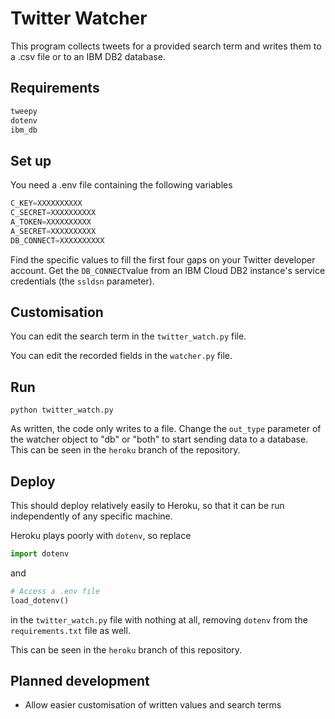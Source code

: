 # Twitter Watcher

This program collects tweets for a provided search term and writes them to a .csv file or to an IBM DB2 database.

## Requirements

```python
tweepy
dotenv
ibm_db
```

## Set up

You need a .env file containing the following variables

```python
C_KEY=XXXXXXXXXX
C_SECRET=XXXXXXXXXX
A_TOKEN=XXXXXXXXXX
A_SECRET=XXXXXXXXXX
DB_CONNECT=XXXXXXXXXX
```

Find the specific values to fill the first four gaps on your Twitter developer account. Get the `DB_CONNECT`value from an IBM Cloud DB2 instance's service credentials (the `ssldsn` parameter).

## Customisation

You can edit the search term in the `twitter_watch.py` file.

You can edit the recorded fields in the `watcher.py` file.

## Run

`python twitter_watch.py`

As written, the code only writes to a file. Change the `out_type` parameter of the watcher object to "db" or "both" to start sending data to a database. This can be seen in the `heroku` branch of  the repository.

## Deploy

This should deploy relatively easily to Heroku, so that it can be run independently of any specific machine.

Heroku plays poorly with `dotenv`, so replace

```python
import dotenv
```

and

```python
# Access a .env file
load_dotenv()
```

in the `twitter_watch.py` file with nothing at all, removing `dotenv` from the `requirements.txt` file as well.

This can be seen in the `heroku` branch of this repository.

## Planned development

- Allow easier customisation of written values and search terms
